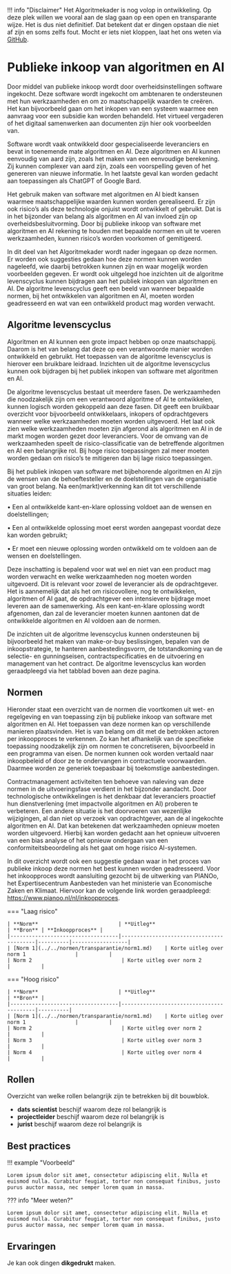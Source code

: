 !!! info "Disclaimer"
Het Algoritmekader is nog volop in ontwikkeling. Op deze plek willen we vooral aan de slag gaan op een open en transparante wijze. Het is dus niet definitief. Dat betekent dat er dingen opstaan die niet af zijn en soms zelfs fout. Mocht er iets niet kloppen, laat het ons weten via [GitHub](https://github.com/MinBZK/Algoritmekader).

# Publieke inkoop van algoritmen en AI
Door middel van publieke inkoop wordt door overheidsinstellingen software ingekocht. Deze software wordt ingekocht om ambtenaren te ondersteunen met hun werkzaamheden en om zo maatschappelijk waarden te creëren. Het kan bijvoorbeeld gaan om het inkopen van een systeem waarmee een aanvraag voor een subsidie kan worden behandeld. Het virtueel vergaderen of het digitaal samenwerken aan documenten zijn hier ook voorbeelden van.  

Software wordt vaak ontwikkeld door gespecialiseerde leveranciers en bevat in toenemende mate algoritmen en AI. Deze algoritmen en AI kunnen eenvoudig van aard zijn, zoals het maken van een eenvoudige berekening. Zij kunnen complexer van aard zijn, zoals een voorspelling geven of het genereren van nieuwe informatie. In het laatste geval kan worden gedacht aan toepassingen als ChatGPT of Google Bard. 

Het gebruik maken van software met algoritmen en AI biedt kansen waarmee maatschappelijke waarden kunnen worden gerealiseerd. Er zijn ook risico’s als deze technologie onjuist wordt ontwikkelt of gebruikt. Dat is in het bijzonder van belang als algoritmen en AI van invloed zijn op overheidsbesluitvorming. Door bij publieke inkoop van software met algoritmen en AI rekening te houden met bepaalde normen en uit te voeren werkzaamheden, kunnen risico’s worden voorkomen of gemitigeerd. 

In dit deel van het Algoritmekader wordt nader ingegaan op deze normen. Er worden ook suggesties gedaan hoe deze normen kunnen worden nageleefd, wie daarbij betrokken kunnen zijn en waar mogelijk worden voorbeelden gegeven. Er wordt ook uitgelegd hoe inzichten uit de algoritme levenscyclus kunnen bijdragen aan het publiek inkopen van algoritmen en AI. De algoritme levenscyclus geeft een beeld van wanneer bepaalde normen, bij het ontwikkelen van algoritmen en AI, moeten worden geadresseerd en wat van een ontwikkeld product mag worden verwacht. 
 
## Algoritme levenscyclus
Algoritmen en AI kunnen een grote impact hebben op onze maatschappij. Daarom is het van belang dat deze op een verantwoorde manier worden ontwikkeld en gebruikt. Het toepassen van de algoritme levenscyclus is hierover een bruikbare leidraad. Inzichten uit de algoritme levenscyclus kunnen ook bijdragen bij het publiek inkopen van software met algoritmen en AI. 

De algoritme levenscyclus bestaat uit meerdere fasen. De werkzaamheden die noodzakelijk zijn om een verantwoord algoritme of AI te ontwikkelen, kunnen logisch worden gekoppeld aan deze fasen. Dit geeft een bruikbaar overzicht voor bijvoorbeeld ontwikkelaars, inkopers of opdrachtgevers wanneer welke werkzaamheden moeten worden uitgevoerd. Het laat ook zien welke werkzaamheden moeten zijn afgerond als algoritmen en AI in de markt mogen worden gezet door leveranciers. Voor de omvang van de werkzaamheden speelt de risico-classificatie van de betreffende algoritmen en AI een belangrijke rol. Bij hoge risico toepassingen zal meer moeten worden gedaan om risico’s te mitigeren dan bij lage risico toepassingen. 

Bij het publiek inkopen van software met bijbehorende algoritmen en AI zijn de wensen van de behoeftesteller en de doelstellingen van de organisatie van groot belang. Na een(markt)verkenning kan dit tot verschillende situaties leiden: 

•	Een al ontwikkelde kant-en-klare oplossing voldoet aan de wensen en doelstellingen;

•	Een al ontwikkelde oplossing moet eerst worden aangepast voordat deze kan worden gebruikt;

•	Er moet een nieuwe oplossing worden ontwikkeld om te voldoen aan de wensen en doelstellingen. 


Deze inschatting is bepalend voor wat wel en niet van een product mag worden verwacht en welke werkzaamheden nog moeten worden uitgevoerd. Dit is relevant voor zowel de leverancier als de opdrachtgever. Het is aannemelijk dat als het om risicovollere, nog te ontwikkelen, algoritmen of AI gaat, de opdrachtgever een intensievere bijdrage moet leveren aan de samenwerking. Als een kant-en-klare oplossing wordt afgenomen, dan zal de leverancier moeten kunnen aantonen dat de ontwikkelde algoritmen en AI voldoen aan de normen.


De inzichten uit de algoritme levenscyclus kunnen ondersteunen bij bijvoorbeeld het maken van make-or-buy beslissingen, bepalen van de inkoopstrategie, te hanteren aanbestedingsvorm, de totstandkoming van de selectie- en gunningseisen, contractspecificaties en de uitvoering en management van het contract. De algoritme levenscyclus kan worden geraadpleegd via het tabblad boven aan deze pagina. 
 
## Normen

Hieronder staat een overzicht van de normen die voortkomen uit wet- en regelgeving en van toepassing zijn bij publieke inkoop van software met algoritmen en AI. Het toepassen van deze normen kan op verschillende manieren plaatsvinden. Het is van belang om dit met de betrokken actoren per inkoopproces te verkennen. 
Zo kan het afhankelijk van de specifieke toepassing noodzakelijk zijn om normen te concretiseren, bijvoorbeeld in een programma van eisen. De normen kunnen ook worden vertaald naar inkoopbeleid of door ze te ondervangen in contractuele voorwaarden. Daarmee worden ze generiek toepasbaar bij toekomstige aanbestedingen. 

Contractmanagement activiteiten ten behoeve van naleving van deze normen in de uitvoeringsfase verdient in het bijzonder aandacht. Door technologische ontwikkelingen is het denkbaar dat leveranciers proactief hun dienstverlening (met impactvolle algoritmen en AI) proberen te verbeteren. 
Een andere situatie is het doorvoeren van wezenlijke wijzigingen, al dan niet op verzoek van opdrachtgever, aan de al ingekochte algoritmen en AI. Dat kan betekenen dat werkzaamheden opnieuw moeten worden uitgevoerd. Hierbij kan worden gedacht aan het opnieuw uitvoeren van een bias analyse of het opnieuw ondergaan van een conformiteitsbeoordeling als het gaat om hoge risico AI-systemen. 

In dit overzicht wordt ook een suggestie gedaan waar in het proces van publieke inkoop deze normen het best kunnen worden geadresseerd. Voor het inkoopproces wordt aansluiting gezocht bij de uitwerking van PIANOo, het Expertisecentrum Aanbesteden van het ministerie van Economische Zaken en Klimaat. Hiervoor kan de volgende link worden geraadpleegd: https://www.pianoo.nl/nl/inkoopproces. 

=== "Laag risico" 

    | **Norm**                          | **Uitleg**                               | **Bron** | **Inkoopproces** |
    |-----------------------------------|------------------------------------------|----------|------------------|
    | [Norm 1](../../normen/transparantie/norm1.md)    | Korte uitleg over norm 1                |          |
    | Norm 2                             | Korte uitleg over norm 2                |          |
    
=== "Hoog risico"

    | **Norm**                          | **Uitleg**                               | **Bron** |
    |-----------------------------------|------------------------------------------|----------|
    | [Norm 1](../../normen/transparantie/norm1.md)    | Korte uitleg over norm 1                |          |
    | Norm 2                             | Korte uitleg over norm 2                |          |
    | Norm 3                             | Korte uitleg over norm 3                |          |
    | Norm 4                             | Korte uitleg over norm 4                |          |


## Rollen
Overzicht van welke rollen belangrijk zijn te betrekken bij dit bouwblok. 

<div class="grid cards" markdown>

- __dats scientist__ beschijf waarom deze rol belangrijk is
- __projectleider__ beschijf waarom deze rol belangrijk is
- __jurist__ beschijf waarom deze rol belangrijk is

</div>

## Best practices


!!! example "Voorbeeld"

    Lorem ipsum dolor sit amet, consectetur adipiscing elit. Nulla et
    euismod nulla. Curabitur feugiat, tortor non consequat finibus, justo
    purus auctor massa, nec semper lorem quam in massa.

??? info "Meer weten?"

    Lorem ipsum dolor sit amet, consectetur adipiscing elit. Nulla et
    euismod nulla. Curabitur feugiat, tortor non consequat finibus, justo
    purus auctor massa, nec semper lorem quam in massa.

## Ervaringen

Je kan ook dingen **dikgedrukt** maken. 
